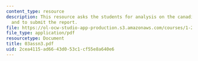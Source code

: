 ```yaml
---
content_type: resource
description: This resource asks the students for analysis on the canadian case study
  and to submit the report.
file: https://ol-ocw-studio-app-production.s3.amazonaws.com/courses/1-221j-transportation-systems-fall-2004/2cea4115ad6643d053c1cf55e8a640e6_03assn3.pdf
file_type: application/pdf
resourcetype: Document
title: 03assn3.pdf
uid: 2cea4115-ad66-43d0-53c1-cf55e8a640e6
---
```

